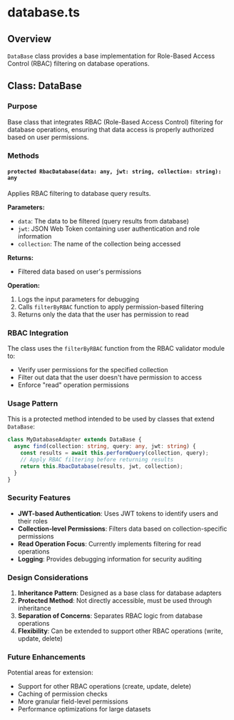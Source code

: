 # database.ts

## Overview
`DataBase` class provides a base implementation for Role-Based Access Control (RBAC) filtering on database operations.

## Class: DataBase

### Purpose
Base class that integrates RBAC (Role-Based Access Control) filtering for database operations, ensuring that data access is properly authorized based on user permissions.

### Methods

#### `protected RbacDatabase(data: any, jwt: string, collection: string): any`

Applies RBAC filtering to database query results.

**Parameters:**
- `data`: The data to be filtered (query results from database)
- `jwt`: JSON Web Token containing user authentication and role information
- `collection`: The name of the collection being accessed

**Returns:**
- Filtered data based on user's permissions

**Operation:**
1. Logs the input parameters for debugging
2. Calls `filterByRBAC` function to apply permission-based filtering
3. Returns only the data that the user has permission to read

### RBAC Integration

The class uses the `filterByRBAC` function from the RBAC validator module to:
- Verify user permissions for the specified collection
- Filter out data that the user doesn't have permission to access
- Enforce "read" operation permissions

### Usage Pattern

This is a protected method intended to be used by classes that extend `DataBase`:

```typescript
class MyDatabaseAdapter extends DataBase {
  async find(collection: string, query: any, jwt: string) {
    const results = await this.performQuery(collection, query);
    // Apply RBAC filtering before returning results
    return this.RbacDatabase(results, jwt, collection);
  }
}
```

### Security Features

- **JWT-based Authentication**: Uses JWT tokens to identify users and their roles
- **Collection-level Permissions**: Filters data based on collection-specific permissions
- **Read Operation Focus**: Currently implements filtering for read operations
- **Logging**: Provides debugging information for security auditing

### Design Considerations

1. **Inheritance Pattern**: Designed as a base class for database adapters
2. **Protected Method**: Not directly accessible, must be used through inheritance
3. **Separation of Concerns**: Separates RBAC logic from database operations
4. **Flexibility**: Can be extended to support other RBAC operations (write, update, delete)

### Future Enhancements

Potential areas for extension:
- Support for other RBAC operations (create, update, delete)
- Caching of permission checks
- More granular field-level permissions
- Performance optimizations for large datasets